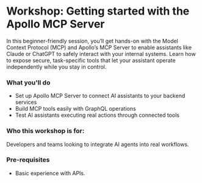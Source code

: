# Workshop: Getting started with the Apollo MCP Server

In this beginner-friendly session, you’ll get hands-on with the Model Context Protocol (MCP) and Apollo’s MCP Server to enable assistants like Claude or ChatGPT to safely interact with your internal systems. Learn how to expose secure, task-specific tools that let your assistant operate independently while you stay in control.

### What you'll do

- Set up Apollo MCP Server to connect AI assistants to your backend services
- Build MCP tools easily with GraphQL operations
- Test AI assistants executing real actions through connected tools

### Who this workshop is for:

Developers and teams looking to integrate AI agents into real workflows.

### Pre-requisites

- Basic experience with APIs.
